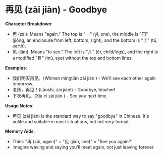 # **再见 (zài jiàn) - Goodbye**

**Character Breakdown**:  
- 再 (zài): Means "again." The top is "一" (yī, one), the middle is "冂" (jiōng, an enclosure from left, bottom, right), and the bottom is "土" (tǔ, earth).  
- 见 (jiàn): Means "to see." The left is "儿" (ér, child/legs), and the right is a modified "目" (mù, eye) without the top and bottom lines.

**Examples**:  
- 我们明天再见。(Wǒmen míngtiān zài jiàn.) - We'll see each other again tomorrow.  
- 老师，再见！(Lǎoshī, zài jiàn!) - Goodbye, teacher!  
- 下次再见。(Xià cì zài jiàn.) - See you next time.

**Usage Notes**:  
- 再见 (zài jiàn) is the standard way to say "goodbye" in Chinese. It's polite and suitable in most situations, but not very formal.

**Memory Aids**:  
- Think "再 (zài, again)" + "见 (jiàn, see)" = "See you again!"  
- Imagine waving and saying you'll meet again, not just leaving forever.
